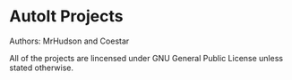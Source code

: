 AutoIt Projects
======

Authors: MrHudson and Coestar

All of the projects are lincensed under GNU General Public License unless stated otherwise.
